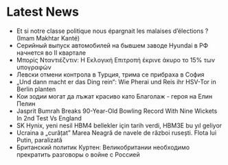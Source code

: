# Latest News
-  Et si notre classe politique nous épargnait les malaises d’élections ? (Imam Makhtar Kanté)
-  Серийный выпуск автомобилей на бывшем заводе Hyundai в РФ начнется во II квартале
-  Μπορίς Νταντιέζντιν: Η Εκλογική Επιτροπή έκρινε άκυρο το 15% των υπογραφών
-  Левски отмени контрола в Турция, трима се прибраха в София
-  „Und dann macht er das Ding rein“: Wie Pherai und Reis ihr HSV-Tor in Berlin planten
-  Кои зодии могат да лъжат красиво като Благолаж - героя на Елин Пелин
-  Jasprit Bumrah Breaks 90-Year-Old Bowling Record With Nine Wickets In 2nd Test Vs England
-  SK Hynix, yeni nesil HBM4 bellekler için tarih verdi, HBM3E bu yıl geliyor
-  Ucraina a „curățat” Marea Neagră de navele de război rusești. Flota lui Putin, paralizată
-  Британский политик Куртен: Великобритании необходимо прекратить разговоры о войне с Россией
